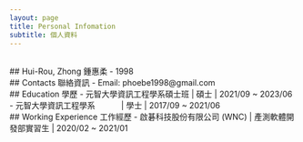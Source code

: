 ```yaml
---
layout: page
title: Personal Infomation
subtitle: 個人資料
---
```


<br/>
## Hui-Rou, Zhong 鍾惠柔
- 1998

<br/>
## Contacts 聯絡資訊
- Email: phoebe1998@gmail.com

<br/>
## Education 學歷
- 元智大學資訊工程學系碩士班 | 碩士 | 2021/09 ~ 2023/06
- 元智大學資訊工程學系&emsp;&emsp;&emsp; | 學士 | 2017/09 ~ 2021/06

<br/>
## Working Experience 工作經歷
- 啟碁科技股份有限公司 (WNC) | 產測軟體開發部實習生 | 2020/02 ~ 2021/01
